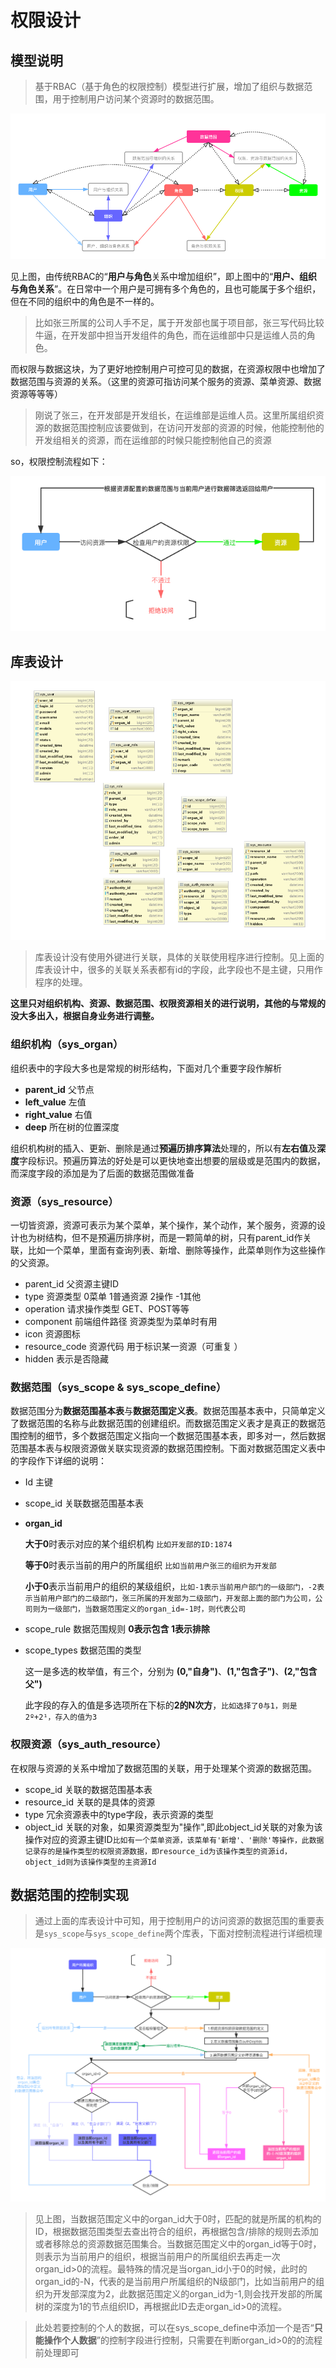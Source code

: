 # 权限设计

## 模型说明

> 基于RBAC（基于角色的权限控制）模型进行扩展，增加了组织与数据范围，用于控制用户访问某个资源时的数据范围。

![权限设计](./static/权限设计.png)

见上图，由传统RBAC的“**用户与角色**关系中增加组织”，即上图中的“**用户、组织与角色关系**”。在日常中一个用户是可拥有多个角色的，且也可能属于多个组织，但在不同的组织中的角色是不一样的。

> 比如张三所属的公司人手不足，属于开发部也属于项目部，张三写代码比较牛逼，在开发部中担当开发组件的角色，而在运维部中只是运维人员的角色。

而权限与数据这块，为了更好地控制用户可控可见的数据，在资源权限中也增加了数据范围与资源的关系。（这里的资源可指访问某个服务的资源、菜单资源、数据资源等等等）

> 刚说了张三，在开发部是开发组长，在运维部是运维人员。这里所属组织资源的数据范围控制应该要做到，在访问开发部的资源的时候，他能控制他的开发组相关的资源，而在运维部的时候只能控制他自己的资源

so，权限控制流程如下：

![权限控制流程](./static/权限控制流程.png)



## 库表设计

![权限库表设计](./static/权限库表设计.png)

> 库表设计没有使用外键进行关联，具体的关联使用程序进行控制。见上面的库表设计中，很多的关联关系表都有id的字段，此字段也不是主键，只用作程序的处理。

**这里只对组织机构、资源、数据范围、权限资源相关的进行说明，其他的与常规的没大多出入，根据自身业务进行调整。**

### 组织机构（sys_organ）

  组织表中的字段大多也是常规的树形结构，下面对几个重要字段作解析

  - **parent_id**  父节点
  - **left_value** 左值
  - **right_value**  右值
  - **deep**   所在树的位置深度

  组织机构树的插入、更新、删除是通过**预遍历排序算法**处理的，所以有**左右值**及**深度**字段标识。预遍历算法的好处是可以更快地查出想要的层级或是范围内的数据，而深度字段的添加是为了后面的数据范围做准备

### 资源（sys_resource）

  一切皆资源，资源可表示为某个菜单，某个操作，某个动作，某个服务，资源的设计也为树结构，但不是预遍历排序树，而是一颗简单的树，只有parent_id作关联，比如一个菜单，里面有查询列表、新增、删除等操作，此菜单则作为这些操作的父资源。

  - parent_id 父资源主键ID
  - type  资源类型  0菜单 1普通资源 2操作 -1其他
  - operation 请求操作类型  GET、POST等等
  - component  前端组件路径   资源类型为菜单时有用
  - icon  资源图标
  - resource_code 资源代码   用于标识某一资源（可重复 ）
  - hidden  表示是否隐藏

### 数据范围（sys_scope & sys_scope_define）

  数据范围分为**数据范围基本表**与**数据范围定义表**。数据范围基本表中，只简单定义了数据范围的名称与此数据范围的创建组织。而数据范围定义表才是真正的数据范围控制的细节，多个数据范围定义指向一个数据范围基本表，即多对一，然后数据范围基本表与权限资源做关联实现资源的数据范围控制。下面对数据范围定义表中的字段作下详细的说明：

  - Id	主键

  - scope_id  关联数据范围基本表

  - **organ_id**  

    **大于0**时表示对应的某个组织机构  `比如开发部的ID:1874`

    **等于0**时表示当前的用户的所属组织 `比如当前用户张三的组织为开发部`

    **小于0**表示当前用户的组织的某级组织，`比如-1表示当前用户部门的一级部门，-2表示当前用户部门的二级部门，张三所属的开发部为二级部门，开发部上面的部门为公司，公司则为一级部门，当数据范围定义的organ_id=-1时，则代表公司`
    
  - scope_rule  数据范围规则  **0表示包含  1表示排除**
  
  - scope_types 数据范围的类型  
  
    这一是多选的枚举值，有三个，分别为 **(0,"自身")**、**(1,"包含子")**、**(2,"包含父")**
  
    此字段的存入的值是多选项所在下标的**2的N次方**，`比如选择了0与1，则是2º+2¹，存入的值为3`

### 权限资源（sys_auth_resource）

  在权限与资源的关系中增加了数据范围的关联，用于处理某个资源的数据范围。

  - scope_id  关联的数据范围基本表
  - resource_id  关联的是具体的资源
  - type  冗余资源表中的type字段，表示资源的类型
  - object_id  关联的对象，如果资源类型为"操作",即此object_id关联的对象为该操作对应的资源主键ID`比如有一个菜单资源，该菜单有'新增'、'删除'等操作，此数据记录存的是操作类型的权限资源数据，即resource_id为该操作类型的资源id，object_id则为该操作类型的主资源Id`



## 数据范围的控制实现

> 通过上面的库表设计中可知，用于控制用户的访问资源的数据范围的重要表是`sys_scope`与`sys_scope_define`两个库表，下面对控制流程进行详细梳理

![数据范围控制流程](./static/数据范围控制流程.png)

> 见上图，当数据范围定义中的organ_id大于0时，匹配的就是所属的机构的ID，根据数据范围类型去查出符合的组织，再根据包含/排除的规则去添加或者移除总的资源数据范围集合。当数据范围定义中的organ_id等于0时，则表示为当前用户的组织，根据当前用户的所属组织去再走一次organ_id>0的流程。最特殊的情况是当organ_id小于0的时候，此时的organ_id的-N，代表的是当前用户所属组织的N级部门，比如当前用户的组织为开发部深度为2，此数据范围定义的organ_id为-1,则会找开发部的所属树的深度为1的节点组织ID，再根据此ID去走organ_id>0的流程。



>此处若要控制的个人的数据，可以在sys_scope_define中添加一个是否“**只能操作个人数据**”的控制字段进行控制，只需要在判断organ_id>0的的流程前处理即可








​    

​    